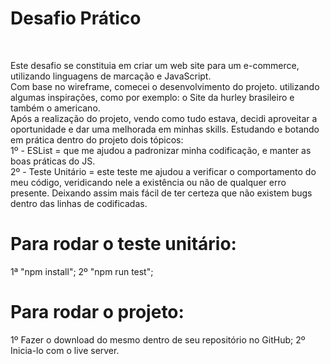 <h1>Desafio Prático</h1>
<br>
<p>Este desafio se constituia em criar um web site para um e-commerce, utilizando linguagens de marcação e JavaScript.
<br>
Com base no wireframe, comecei o desenvolvimento do projeto. utilizando algumas inspirações, como por exemplo: o Site da hurley brasileiro e também o americano.
<br>
Após a realização do projeto, vendo como tudo estava, decidi aproveitar a oportunidade e dar uma melhorada em minhas skills. Estudando e botando em prática dentro do projeto dois tópicos:
<br>
1º - ESList = que me ajudou a padronizar minha codificação, e manter as boas práticas do JS.<br>
2º - Teste Unitário = este teste me ajudou a verificar o comportamento do meu código, veridicando nele a existência ou não de qualquer erro presente. Deixando assim  mais fácil de ter certeza que não existem bugs dentro das linhas de codificadas.</p>

<h1>Para rodar o teste unitário:</h1>
1ª "npm install";
2º "npm run test";

<h1> Para rodar o projeto: </h1>

1º Fazer o download do mesmo dentro de seu repositório no GitHub;
2º Inicia-lo com o live server.
